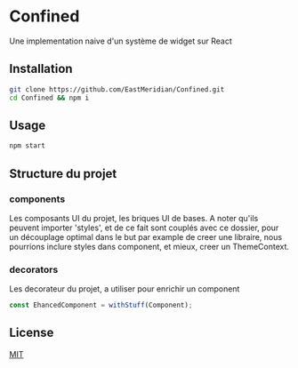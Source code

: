 # Confined
Une implementation naive d'un système de widget sur React

## Installation

```bash
git clone https://github.com/EastMeridian/Confined.git
cd Confined && npm i 
```

## Usage

```bash
npm start
```

## Structure du projet

### components
Les composants UI du projet, les briques UI de bases.
A noter qu'ils peuvent importer 'styles', et de ce fait sont couplés avec ce dossier, pour un découplage optimal dans le but par example de creer une libraire, nous pourrions inclure styles dans component, et mieux, creer un ThemeContext.
### decorators
Les decorateur du projet, a utiliser pour enrichir un component
```javascript
const EhancedComponent = withStuff(Component);
```

## License
[MIT](https://choosealicense.com/licenses/mit/)
